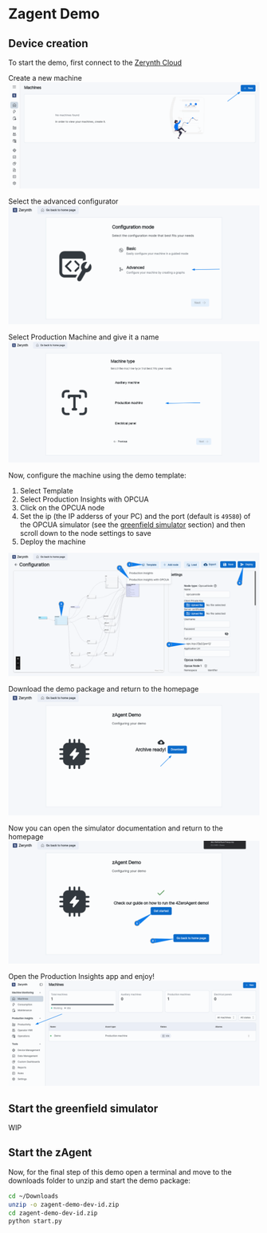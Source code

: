 # Zagent Demo

## Device creation

To start the demo, first connect to the [Zerynth Cloud](https://cloud.zerynth.com)

Create a new machine
![create_new]

Select the advanced configurator
![select_adv]

Select Production Machine and give it a name
![select_prod]

Now, configure the machine using the demo template:

1. Select Template
2. Select Production Insights with OPCUA
3. Click on the OPCUA node
4. Set the ip (the IP adderss of your PC) and the port (default is `49580`) of the OPCUA simulator (see the [greenfield simulator](#start-the-greenfield-simulator) section) and then scroll down to the node settings to save
5. Deploy the machine

![configure_node]

Download the demo package and return to the homepage
![download]

Now you can open the simulator documentation and return to the homepage
![finish]

Open the Production Insights app and enjoy!
![select_prod_dash]

## Start the greenfield simulator

WIP

## Start the zAgent

Now, for the final step of this demo open a terminal and move to the downloads folder to unzip and start the demo package:

```bash
cd ~/Downloads
unzip -o zagent-demo-dev-id.zip
cd zagent-demo-dev-id.zip
python start.py
```



[//]: #                   (Images)
[configure_node]: ../../img/ZagentDemo/configure_node.png 
[create_new]: ../../img/ZagentDemo/create_new.png 
[download]: ../../img/ZagentDemo/download.png 
[finish]: ../../img/ZagentDemo/finish.png 
[select_adv]: ../../img/ZagentDemo/select_adv.png 
[select_prod_dash]: ../../img/ZagentDemo/select_prod_dash.png 
[select_prod]: ../../img/ZagentDemo/select_prod.png 
[select_zagent]: ../../img/ZagentDemo/select_zagent.png

